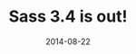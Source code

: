 ---
codepen: false
comments: false
date: 2014-08-22
external:
  host: SitePoint
  url: http://www.sitepoint.com/sass-3-4-is-out/
layout: none
preview: false
published: true
sassmeister: false
summary: false
title: "Sass 3.4 is out!"
---